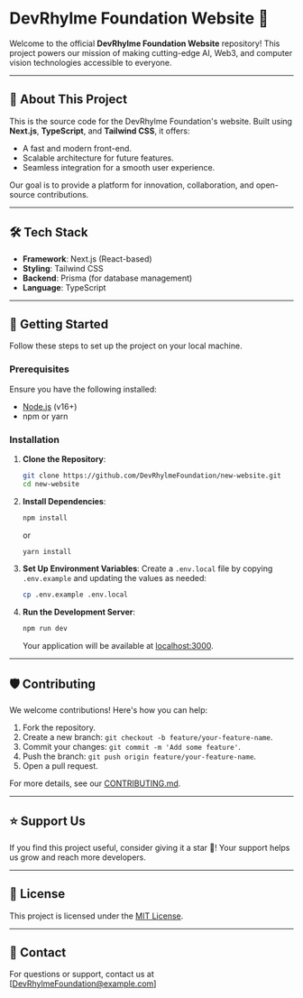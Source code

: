 # DevRhylme Foundation Website 🚀

Welcome to the official **DevRhylme Foundation Website** repository! This project powers our mission of making cutting-edge AI, Web3, and computer vision technologies accessible to everyone.

---

## 🌟 About This Project
This is the source code for the DevRhylme Foundation's website. Built using **Next.js**, **TypeScript**, and **Tailwind CSS**, it offers:
- A fast and modern front-end.
- Scalable architecture for future features.
- Seamless integration for a smooth user experience.

Our goal is to provide a platform for innovation, collaboration, and open-source contributions.

---

## 🛠️ Tech Stack
- **Framework**: Next.js (React-based)
- **Styling**: Tailwind CSS
- **Backend**: Prisma (for database management)
- **Language**: TypeScript

---

## 🚀 Getting Started

Follow these steps to set up the project on your local machine.

### Prerequisites
Ensure you have the following installed:
- [Node.js](https://nodejs.org/) (v16+)
- npm or yarn

### Installation

1. **Clone the Repository**:
   ```bash
   git clone https://github.com/DevRhylmeFoundation/new-website.git
   cd new-website
   ```

2. **Install Dependencies**:
   ```bash
   npm install
   ```
   or
   ```bash
   yarn install
   ```

3. **Set Up Environment Variables**:
   Create a `.env.local` file by copying `.env.example` and updating the values as needed:
   ```bash
   cp .env.example .env.local
   ```

4. **Run the Development Server**:
   ```bash
   npm run dev
   ```
   Your application will be available at [localhost:3000](http://localhost:3000).

---

## 🛡️ Contributing

We welcome contributions! Here's how you can help:
1. Fork the repository.
2. Create a new branch: `git checkout -b feature/your-feature-name`.
3. Commit your changes: `git commit -m 'Add some feature'`.
4. Push the branch: `git push origin feature/your-feature-name`.
5. Open a pull request.

For more details, see our [CONTRIBUTING.md](./CONTRIBUTING.md).

---

## ⭐ Support Us

If you find this project useful, consider giving it a star 🌟! Your support helps us grow and reach more developers.

---

## 📄 License
This project is licensed under the [MIT License](./LICENSE).

---

## 📧 Contact
For questions or support, contact us at [DevRhylmeFoundation@example.com]